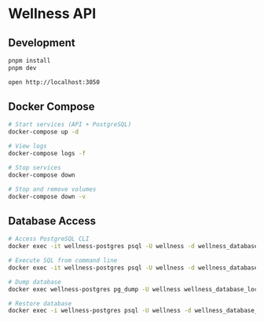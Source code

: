 # Wellness API

## Development

```bash
pnpm install
pnpm dev
```

```bash
open http://localhost:3050
```

## Docker Compose

```bash
# Start services (API + PostgreSQL)
docker-compose up -d

# View logs
docker-compose logs -f

# Stop services
docker-compose down

# Stop and remove volumes
docker-compose down -v
```

## Database Access

```bash
# Access PostgreSQL CLI
docker exec -it wellness-postgres psql -U wellness -d wellness_database_local

# Execute SQL from command line
docker exec -it wellness-postgres psql -U wellness -d wellness_database_local -c "SELECT version();"

# Dump database
docker exec wellness-postgres pg_dump -U wellness wellness_database_local > backup.sql

# Restore database
docker exec -i wellness-postgres psql -U wellness -d wellness_database_local < backup.sql
```
